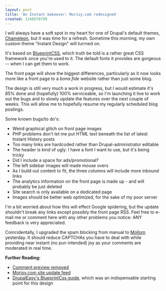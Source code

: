 ```yaml
---
layout: post
title: 'An Instant makeover: Morisy.com redesigned'
created: 1246970799
---
```

I will always have a soft spot in my heart for one of Drupal's default themes, <a href="http://drupal.org/project/chameleon" target="_blank">Chameleon</a>, but it was time for a refresh. Sometime this morning, my own custom theme "Instant Design" will turrned on.

It's based on <a href="http://www.blueprintcss.org/" target="_blank">BlueprintCSS</a>, which truth be told is a rather great CSS framework once you're used to it. The default fonts it provides are gorgeous -- when I can get them to work.

The front page will show the biggest differences, particularly as it now looks more like a front page to a <i>bona fide</i> website rather than just some blog.

The design is still very much a work in progress, but I would estimate it's 85% done and (hopefully) 100% serviceable, so I'm launching it live to work out the bugs and to slowly update the features over the next couple of weeks. This will allow me to hopefully resume my regularly scheduled blog postings.

Some known bugs/to do's:
<ul>
<li>Weird graphical glitch on front page images</li>
<li>PHP problems don't let me put HTML text beneath the list of latest Instant History posts</li>
<li>Too many links are hardcoded rather than Drupal-administrator editable</li>
<li>The header is kind of ugly. I have a font I want to use, but it's being tricky</li>
<li>Did I include a space for ads/promotional?</li>
<li>The left sidebar images will made mouse overs</li>
<li>As I build out content to fit, the three columns will include more inbound links</li>
<li>The analytics information on the front page is made up - and will probably be just deleted</li>
<li>Site search is only available on a dedicated page</li>
<li>Images should be better web optimized, for the sake of my poor server</li>
</ul>

I'm a bit worried about how this will effect Google spidering, but the update shouldn't break any links except possibly the front page RSS. Feel free to e-mail me or comment here with any other problems you notice: ANY feedback is very  appreciated. 

Coincidentally, I upgraded the spam blocking from manual to <a href="http://www.mollom.com" target="_blank">Mollom</a> yesterday. It should reduce CAPTCHAs you have to deal with while providing near instant (no pun intended) joy as your comments are moderated in real time.

<b>Further Reading:</b>
<ul>
<li><a href="/comment_preview_removed">Comment preview removed</a></li>
<li><a href="/tags/site_updates">Morisy.com site update feed</a></li>
<li><a href="http://drupaleasy.com/blogs/ultimike/2009/04/getting-started-blueprint-theme" target="_blank">DrupalEasy's BlueprintCss guide</a>, which was an indispensable starting point for this design</li>
</ul>
